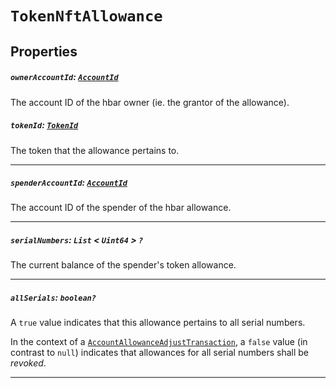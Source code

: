 # `TokenNftAllowance`

## Properties

##### `ownerAccountId`: [`AccountId`](reference/cryptocurrency/AccountId.md)

The account ID of the hbar owner (ie. the grantor of the allowance).

##### `tokenId`: [`TokenId`](reference/token/TokenId.md)

The token that the allowance pertains to.

---

##### `spenderAccountId`: [`AccountId`](reference/cryptocurrency/AccountId.md)

The account ID of the spender of the hbar allowance.

---

##### `serialNumbers`: `List` < `Uint64` > `?`

The current balance of the spender's token allowance.

---

##### `allSerials`: `boolean?`

A `true` value indicates that this allowance pertains to all serial numbers.

In the context of a [`AccountAllowanceAdjustTransaction`](reference/cryptocurrency/AccountAllowanceAdjustTransaction.md), a `false` value (in contrast to `null`) indicates that allowances for all serial numbers shall be _revoked_.

---
